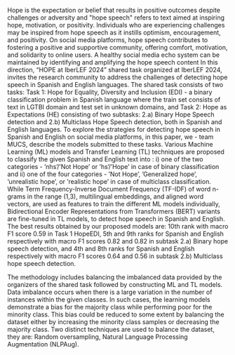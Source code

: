 Hope is the expectation or belief that results in positive outcomes despite challenges or adversity and "hope speech" refers to text
aimed at inspiring hope, motivation, or positivity. Individuals who are experiencing challenges may be inspired from hope speech
as it instills optimism, encouragement, and positivity. On social media platforms, hope speech contributes to fostering a positive
and supportive community, offering comfort, motivation, and solidarity to online users. A healthy social media echo system can be
maintained by identifying and amplifying the hope speech content In this direction, “HOPE at IberLEF 2024” shared task organized at
IberLEF 2024, invites the research community to address the challenges of detecting hope speech in Spanish and English languages. The
shared task consists of two tasks: Task 1: Hope for Equality, Diversity and Inclusion (EDI) - a binary classification problem in Spanish
language where the train set consists of text in LGTBI domain and test set in unknown domains, and Task 2: Hope as Expectations
(HE) consisting of two subtasks: 2.a) Binary Hope Speech detection and 2.b) Multiclass Hope Speech detection, both in Spanish and
English languages. To explore the strategies for detecting hope speech in Spanish and English on social media platforms, in this paper,
we - team MUCS, describe the models submitted to these tasks. Various Machine Learning (ML) models and Transfer Learning (TL)
techniques are proposed to classify the given Spanish and English text into : i) one of the two categories - ’nhs’/’Not Hope’ or ’hs’/’Hope’
in case of binary classification and ii) one of the four categories - ’Not Hope’, ’Generalized hope’, ’unrealistic hope’, or ’realistic hope’ in
case of multiclass classification. While Term Frequency-Inverse Document Frequency (TF-IDF) of word n-grams in the range (1,3),
multilingual embeddings, and aligned word vectors, are used as features to train the different ML models individually, Bidirectional
Encoder Representations from Transformers (BERT) variants are fine-tuned in TL models, to detect hope speech in Spanish and English.
The best results obtained by our proposed models are: 10th rank with macro F1 score 0.59 in Task 1 HopeEDI, 5th and 9th ranks for
Spanish and English respectively with macro F1 scores 0.82 and 0.82 in subtask 2.a) Binary hope speech detection, and 4th and 8th ranks
for Spanish and English respectively with macro F1 scores 0.64 and 0.56 in subtask 2.b) Multiclass hope speech detection.

The methodology includes balancing the imbalanced data
provided by the organizers of the shared task followed by
constructing ML and TL models. Data imbalance occurs
when there is a large variation in the number of instances
within the given classes. In such cases, the learning models
demonstrate a bias for the majority class while performing
poor for the minority class. This bias could be reduced to
some extent by balancing the dataset either by increasing
the minority class samples or decreasing the majority class. Two distinct techniques are used to balance the
dataset, they are: Random oversampling, Natural Language Processing Augmentation
(NLPAug). 
